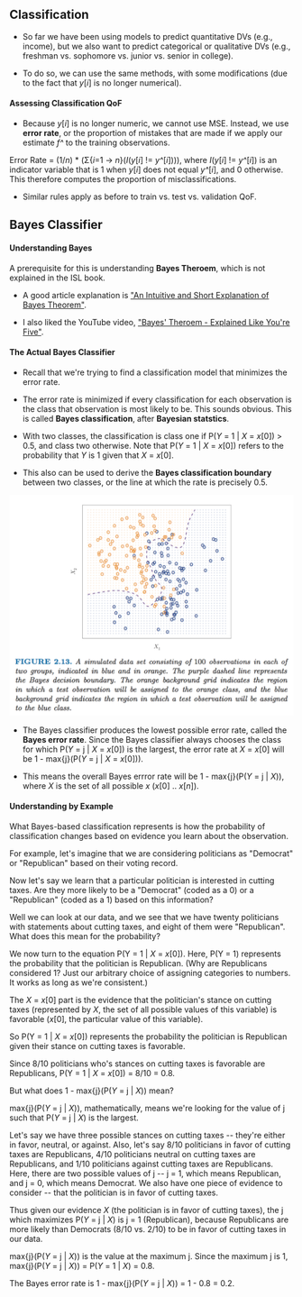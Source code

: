 ## Classification

* So far we have been using models to predict quantitative DVs (e.g., income), but we also want to predict categorical or qualitative DVs (e.g., freshman vs. sophomore vs. junior vs. senior in college).

* To do so, we can use the same methods, with some modifications (due to the fact that *y*[*i*] is no longer numerical).


#### Assessing Classification QoF

* Because *y*[*i*] is no longer numeric, we cannot use MSE.  Instead, we use **error rate**, or the proportion of mistakes that are made if we apply our estimate *f^* to the training observations.

Error Rate = (1/*n*) * (Σ{*i*=1 -> *n*}(*I*(*y*[*i*] != *y^*[*i*]))), where *I*(*y*[*i*] != *y^*[*i*]) is an indicator variable that is 1 when *y*[*i*] does not equal *y^*[*i*], and 0 otherwise.  This therefore computes the proportion of misclassifications.

* Similar rules apply as before to train vs. test vs. validation QoF.



## Bayes Classifier

#### Understanding Bayes

A prerequisite for this is understanding **Bayes Theroem**, which is not explained in the ISL book.

* A good article explanation is ["An Intuitive and Short Explanation of Bayes Theorem"](http://betterexplained.com/articles/an-intuitive-and-short-explanation-of-bayes-theorem/).

* I also liked the YouTube video, ["Bayes' Theroem - Explained Like You're Five"](https://www.youtube.com/watch?v=2Df1sDAyRvQ).


#### The Actual Bayes Classifier

* Recall that we're trying to find a classification model that minimizes the error rate.

* The error rate is minimized if every classification for each observation is the class that observation is most likely to be.  This sounds obvious.  This is called **Bayes classification**, after **Bayesian statstics**.

* With two classes, the classification is class one if P(*Y* = 1 | *X* = *x*[0]) > 0.5, and class two otherwise.  Note that P(*Y* = 1 | *X* = *x*[0]) refers to the probability that *Y* is 1 given that *X* = *x*[0].

* This also can be used to derive the **Bayes classification boundary** between two classes, or the line at which the rate is precisely 0.5.

![](../images/bayes-decision-boundary.png)

* The Bayes classifier produces the lowest possible error rate, called the **Bayes error rate**.  Since the Bayes classifier always chooses the class for which P(*Y* = j | *X* = *x*[0]) is the largest, the error rate at *X* = *x*[0] will be 1 - max{j}(P(*Y* = j | *X* = *x*[0])).

* This means the overall Bayes errror rate will be 1 - max{j}(P(*Y* = j | *X*)), where *X* is the set of all possible *x* (*x*[0] .. *x*[*n*]).


#### Understanding by Example

What Bayes-based classification represents is how the probability of classification changes based on evidence you learn about the observation.

For example, let's imagine that we are considering politicians as "Democrat" or "Republican" based on their voting record.

Now let's say we learn that a particular politician is interested in cutting taxes.  Are they more likely to be a "Democrat" (coded as a 0) or a "Republican" (coded as a 1) based on this information?

Well we can look at our data, and we see that we have twenty politicians with statements about cutting taxes, and eight of them were "Republican".  What does this mean for the probability?

We now turn to the equation P(Y = 1 | *X* = *x*[0]).  Here, P(Y = 1) represents the probability that the politician is Republican.  (Why are Republicans considered 1?  Just our arbitrary choice of assigning categories to numbers.  It works as long as we're consistent.)

The *X* = *x*[0] part is the evidence that the politician's stance on cutting taxes (represented by *X*, the set of all possible values of this variable) is favorable (*x*[0], the particular value of this variable).

So P(Y = 1 | *X* = *x*[0]) represents the probability the politician is Republican given their stance on cutting taxes is favorable.

Since 8/10 politicians who's stances on cutting taxes is favorable are Republicans, P(Y = 1 | *X* = *x*[0]) = 8/10 = 0.8.

But what does 1 - max{j}(P(*Y* = j | *X*)) mean?

max{j}(P(*Y* = j | *X*)), mathematically, means we're looking for the value of j such that P(*Y* = j | *X*) is the largest.

Let's say we have three possible stances on cutting taxes -- they're either in favor, neutral, or against.  Also, let's say 8/10 politicians in favor of cutting taxes are Republicans, 4/10 politicians neutral on cutting taxes are Republicans, and 1/10 politicians against cutting taxes are Republicans.  Here, there are two possible values of j -- j = 1, which means Republican, and j = 0, which means Democrat.  We also have one piece of evidence to consider -- that the politician is in favor of cutting taxes.

Thus given our evidence *X* (the politician is in favor of cutting taxes), the j which maximizes P(*Y* = j | *X*) is j = 1 (Republican), because Republicans are more likely than Democrats (8/10 vs. 2/10) to be in favor of cutting taxes in our data.

max{j}(P(*Y* = j | *X*)) is the value at the maximum j.  Since the maximum j is 1, max{j}(P(*Y* = j | *X*)) = P(*Y* = 1 | *X*) = 0.8.

The Bayes error rate is 1 - max{j}(P(*Y* = j | *X*)) = 1 - 0.8 = 0.2.
